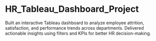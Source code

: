# HR_Tableau_Dashboard_Project
Built an interactive Tableau dashboard to analyze employee attrition, satisfaction, and performance trends across departments. Delivered actionable insights using filters and KPIs for better HR decision-making.
